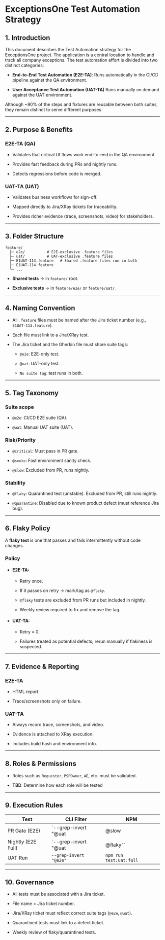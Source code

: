 # ExceptionsOne Test Automation Strategy

## 1. Introduction

This document describes the Test Automation strategy for the ExceptionsOne project. The application is a central location to handle and track all company exceptions. The test automation effort is divided into two distinct categories:

- **End-to-End Test Automation (E2E-TA)**: Runs automatically in the CI/CD pipeline against the QA environment.

- **User Acceptance Test Automation (UAT-TA)** Runs manually on demand against the UAT environment.

Although ~90% of the steps and fixtures are reusable between both suites, they remain distinct to serve different purposes.

---

## 2. Purpose & Benefits

### E2E-TA (QA)

- Validates that critical UI flows work end-to-end in the QA environment.

- Provides fast feedback during PRs and nightly runs.

- Detects regressions before code is merged.

### UAT-TA (UAT)

- Validates business workflows for sign-off.

- Mapped directly to Jira/XRay tickets for traceability.

- Provides richer evidence (trace, screenshots, video) for stakeholders.

---

## 3. Folder Structure
```
feature/
  ├─ e2e/          # E2E-exclusive .feature files
  ├─ uat/          # UAT-exclusive .feature files
  ├─ E1UAT-113.feature   # Shared .feature files run in both
  ├─ E1UAT-114.feature
  └─ ...
```

- **Shared tests** → in `feature/` root.

- **Exclusive tests** → in `feature/e2e/` or `feature/uat/`.

---

## 4. Naming Convention
- All `.feature` files must be named after the Jira ticket number (e.g., `E1UAT-113.feature`).

- Each file must link to a Jira/XRay test.

- The Jira ticket and the Gherkin file must share suite tags:

  - `@e2e`: E2E-only test.

  - `@uat`: UAT-only test.

  - `No suite tag`: test runs in both.

---

## 5. Tag Taxonomy

### Suite scope

- `@e2e`: CI/CD E2E suite (QA).

- `@uat`: Manual UAT suite (UAT).

### Risk/Priority

- `@critical`: Must pass in PR gate.

- `@smoke`: Fast environment sanity check.

- `@slow`: Excluded from PR, runs nightly.

### Stability

- `@flaky`: Quarantined test (unstable). Excluded from PR, still runs nightly.

- `@quarantine`: Disabled due to known product defect (must reference Jira bug).

---

## 6. Flaky Policy

A **flaky test** is one that passes and fails intermittently without code changes.

### Policy

- #### E2E-TA:

  - Retry once.

  - If it passes on retry → mark/tag as `@flaky`.

  - `@flaky` tests are excluded from PR runs but included in nightly.

  - Weekly review required to fix and remove the tag.

- #### UAT-TA:

  - Retry = 0.

  - Failures treated as potential defects; rerun manually if flakiness is suspected.

---

## 7. Evidence & Reporting

### E2E-TA

- HTML report.

- Trace/screenshots only on failure.

### UAT-TA

- Always record trace, screenshots, and video.

- Evidence is attached to XRay execution.

- Includes build hash and environment info.

___

## 8. Roles & Permissions

- Roles such as `Requester`, `PSPOwner`, `AE`, etc. must be validated.

- **TBD**: Determine how each role will be tested

---

## 9. Execution Rules
| Test               | CLI Filter                          | NPM                     |
| ------------------ | ----------------------------------- | ----------------------- |
| PR Gate (E2E)      | `--grep-invert "@uat|@slow|@flaky"` | `npm run test:e2e:pr`   |
| Nightly (E2E Full) | `--grep-invert "@uat|@flaky"`       | `npm run test:e2e:full` |
| UAT Run            | `--grep-invert "@e2e"`              | `npm run test:uat:full` |

---

## 10. Governance

- All tests must be associated with a Jira ticket.

- File name = Jira ticket number.

- Jira/XRay ticket must reflect correct suite tags (`@e2e`, `@uat`).

- Quarantined tests must link to a defect ticket.

- Weekly review of flaky/quarantined tests.
